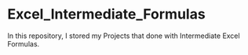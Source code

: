 # Excel_Intermediate_Formulas
In this repository, I stored my Projects that done with Intermediate Excel Formulas.

